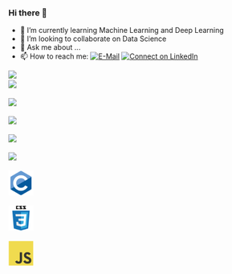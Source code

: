 ### Hi there 👋

- 🌱 I’m currently learning Machine Learning and Deep Learning 
- 👯 I’m looking to collaborate on Data Science 
- 💬 Ask me about ...
- 📫 How to reach me: 
  [![E-Mail](https://img.shields.io/badge/--email?label=E-mail&logo=Gmail&style=social)](mailto:mranaljadhav@gmail.com) [![Connect on LinkedIn](https://img.shields.io/badge/--linkedin?label=LinkedIn&logo=LinkedIn&style=social)](https://in.linkedin.com/in/mranal-jadhav-728ab9aa)



<code><img height="50" src="https://github.com/uannabi/-/blob/master/resource/python-icon.svg"></code><code> 
<img height="50" src="https://github.com/uannabi/-/blob/master/resource/dj.svg"> </code>
<code> <img height="50" src="https://github.com/uannabi/-/blob/master/resource/other/mongodb-ar21.svg"> </code>
<code> <img height="50" src="https://github.com/uannabi/-/blob/master/resource/other/sqlite-ar21.svg"> </code>
<code> <img height="50" src="https://github.com/uannabi/-/blob/master/resource/other/mysql-ar21.svg"> </code>
<code> <img height="50" src="https://github.com/uannabi/-/blob/master/resource/other/postgresql-ar21.svg"> </code>
<code> <img height="50" src="https://raw.githubusercontent.com/devicons/devicon/master/icons/c/c-original.svg"> </code>
<code> <img height="50" src="https://raw.githubusercontent.com/devicons/devicon/master/icons/css3/css3-original-wordmark.svg"> </code>
<code> <img height="50" src="https://raw.githubusercontent.com/devicons/devicon/master/icons/javascript/javascript-original.svg"> </code>
</code>
